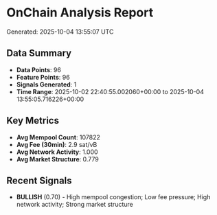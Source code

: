 # OnChain Analysis Report
Generated: 2025-10-04 13:55:07 UTC

## Data Summary
- **Data Points**: 96
- **Feature Points**: 96
- **Signals Generated**: 1
- **Time Range**: 2025-10-02 22:40:55.002060+00:00 to 2025-10-04 13:55:05.716226+00:00

## Key Metrics
- **Avg Mempool Count**: 107822
- **Avg Fee (30min)**: 2.9 sat/vB
- **Avg Network Activity**: 1.000
- **Avg Market Structure**: 0.779

## Recent Signals
- **BULLISH** (0.70) - High mempool congestion; Low fee pressure; High network activity; Strong market structure
